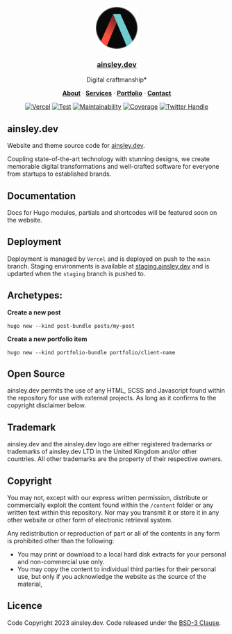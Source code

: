 <p align="center">
  <a href="https://ainsley.dev">
    <img src="./res/symbol.png" height="96">
    <h3 align="center">ainsley.dev</h3>
  </a>
</p>

<p align="center">
  Digital craftmanship*
</p>

<p align="center">
  <a href="https://ainsley.dev/about/"><strong>About</strong></a> ·
  <a href="https://ainsley.dev/services/"><strong>Services</strong></a> ·
  <a href="https://ainsley.dev/portfolio/"><strong>Portfolio</strong></a> ·
  <a href="https://ainsley.dev/contact/"><strong>Contact</strong></a>
</p>

<div align="center">

[![Vercel](https://therealsujitk-vercel-badge.vercel.app/?app=website&style=plastic)](https://ainsley.dev)
[![Test](https://github.com/ainsleydev/website/actions/workflows/test.yaml/badge.svg)](https://github.com/ainsleydev/website/actions/workflows/test.yaml)
[![Maintainability](https://api.codeclimate.com/v1/badges/f5912a1dec11b8003850/maintainability)](https://codeclimate.com/github/ainsleydev/website/maintainability)
[![Coverage](https://codecov.io/gh/ainsleydev/website/branch/dev/graph/badge.svg?token=Y8crTxn7Ic)](https://codecov.io/gh/ainsleydev/website)
[![Twitter Handle](https://img.shields.io/twitter/follow/ainsleydev)](https://twitter.com/ainsleydev)

</div>

## ainsley.dev

Website and theme source code for [ainsley.dev](https://ainsley.dev).

Coupling state-of-the-art technology with stunning designs, we create memorable digital transformations and well-crafted
software for everyone from startups to established brands.

## Documentation

Docs for Hugo modules, partials and shortcodes will be featured soon on the website.

## Deployment

Deployment is managed by `Vercel` and is deployed on push to the `main` branch. Staging environments is available
at [staging.ainsley.dev](https://staging.ainsley.dev) and is updarted when the `staging` branch is pushed to.

## Archetypes:

**Create a new post**

```shell
hugo new --kind post-bundle posts/my-post
```

**Create a new portfolio item**

```shell
hugo new --kind portfolio-bundle portfolio/client-name
```

## Open Source

ainsley.dev permits the use of any HTML, SCSS and Javascript found within the repository for use with external projects.
As long as it confirms to the copyright disclaimer below.

## Trademark

ainsley.dev and the ainsley.dev logo are either registered trademarks or trademarks of ainsley.dev LTD in the United
Kingdom and/or other countries. All other trademarks are the property of their respective owners.

## Copyright

You may not, except with our express written permission, distribute or commercially exploit the content found within
the `/content` folder or any written text within this repository. Nor may you transmit it or store it in any other
website or other form of electronic retrieval system.

Any redistribution or reproduction of part or all of the contents in any form is prohibited other than the following:

- You may print or download to a local hard disk extracts for your personal and non-commercial use only.
- You may copy the content to individual third parties for their personal use, but only if you acknowledge the website
  as the source of the material,

## Licence

Code Copyright 2023 ainsley.dev. Code released under the [BSD-3 Clause](LICENSE).

[//]: # ([![Maintainability]&#40;https://api.codeclimate.com/v1/badges/f5912a1dec11b8003850/maintainability&#41;]&#40;https://codeclimate.com/github/ainsleydev/website/maintainability&#41;)

